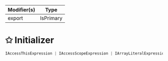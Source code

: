 | Modifier(s)                            | Type                     |
|----------------------------------------|--------------------------|
| export | IsPrimary |

# &#10025; Initializer

```ts
IAccessThisExpression | IAccessScopeExpression | IArrayLiteralExpression | IObjectLiteralExpression | IPrimitiveLiteralExpression | ITemplateExpression
```